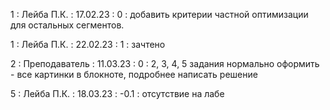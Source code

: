 1 : Лейба П.К. : 17.02.23 : 0 : добавить критерии частной оптимизации для остальных сегментов.

1 : Лейба П.К. : 22.02.23 : 1 : зачтено

2 : Преподаватель : 11.03.23 : 0 : 2, 3, 4, 5 задания нормально оформить  - все картинки в блокноте, подробнее написать решение

5 : Лейба П.К. : 18.03.23 : -0.1 : отсутствие на лабе
